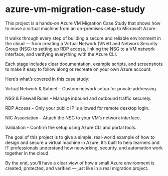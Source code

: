# azure-vm-migration-case-study
This project is a hands-on Azure VM Migration Case Study that shows how to move a virtual machine from an on-premises setup to Microsoft Azure.

It walks through every step of building a secure and reliable environment in the cloud — from creating a Virtual Network (VNet) and Network Security Group (NSG) to setting up RDP access, linking the NSG to a VM network interface, and verifying everything with the Azure CLI.

Each stage includes clear documentation, example scripts, and screenshots to make it easy to follow along or recreate on your own Azure account.

Here’s what’s covered in this case study:

Virtual Network & Subnet – Custom network setup for private addressing.

NSG & Firewall Rules – Manage inbound and outbound traffic securely.

RDP Access – Only your public IP is allowed for remote desktop login.

NIC Association – Attach the NSG to your VM’s network interface.

Validation – Confirm the setup using Azure CLI and portal tools.

The goal of this project is to give a simple, real-world example of how to design and secure a virtual machine in Azure. It’s built to help learners and IT professionals understand how networking, security, and automation work together in the cloud.

By the end, you’ll have a clear view of how a small Azure environment is created, protected, and verified — just like in a real migration project.
